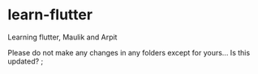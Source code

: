# learn-flutter
Learning flutter, Maulik and Arpit


Please do not make any changes in any folders except for yours...
Is this updated? ;